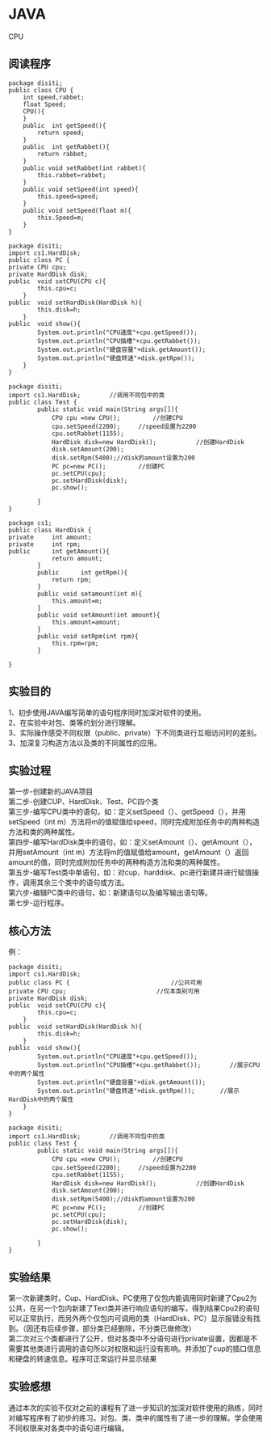 # JAVA
CPU
## 阅读程序
```
package disiti;
public class CPU {
	int speed,rabbet;
	float Speed;
	CPU(){
	}
	public	int getSpeed(){
		return speed;
	}
	public	int getRabbet(){
		return rabbet;
	}
	public void setRabbet(int rabbet){
		this.rabbet=rabbet;
	}
	public void setSpeed(int speed){
		this.speed=speed;
	}
	public void setSpeed(float m){
		this.Speed=m;
	}
}
```  
```
package disiti;
import cs1.HardDisk;
public class PC {
private	CPU cpu;
private	HardDisk disk;
public	void setCPU(CPU c){
		this.cpu=c;
	}
public	void setHardDisk(HardDisk h){
		this.disk=h;	
	}
public	void show(){
		System.out.println("CPU速度"+cpu.getSpeed());
		System.out.println("CPU插槽"+cpu.getRabbet());
		System.out.println("硬盘容量"+disk.getAmount());
		System.out.println("硬盘转速"+disk.getRpm());
	}
}
```  
```
package disiti;
import cs1.HardDisk; 		//调用不同包中的类
public class Test {
		public static void main(String args[]){
			CPU cpu =new CPU();			//创建CPU
			cpu.setSpeed(2200);		//speed设置为2200
			cpu.setRabbet(1155);	
			HardDisk disk=new HardDisk();			//创建HardDisk
			disk.setAmount(200);
			disk.setRpm(5400);//disk的amount设置为200
			PC pc=new PC();			//创建PC
			pc.setCPU(cpu);
			pc.setHardDisk(disk);
			pc.show();
			
		}
}
```  
```
package cs1;
public class HardDisk {
private		int amount;
private		int rpm;
public		int getAmount(){
			return amount;
		}
		public		int getRpm(){
			return rpm;
		}
		public void setamount(int m){
			this.amount=m;
		}
		public void setAmount(int amount){
			this.amount=amount;
		}
		public void setRpm(int rpm){
			this.rpm=rpm;
		}	 

}
```  
## 实验目的  
1、初步使用JAVA编写简单的语句程序同时加深对软件的使用。  
2、在实验中对包、类等的划分进行理解。  
3、实际操作感受不同权限（public、private）下不同类进行互相访问时的差别。  
3、加深复习构造方法以及类的不同属性的应用。  
## 实验过程  
第一步-创建新的JAVA项目  
第二步-创建CUP、HardDisk、Test、PC四个类  
第三步-编写CPU类中的语句，如：定义setSpeed（）、getSpeed（），并用setSpeed（int m）方法将m的值赋值给speed，同时完成附加任务中的两种构造方法和类的两种属性。  
第四步-编写HardDisk类中的语句，如：定义setAmount（）、getAmount（），并用setAmount（int m）方法将m的值赋值给amount，getAmount（）返回amount的值，同时完成附加任务中的两种构造方法和类的两种属性。  
第五步-编写Test类中单语句，如：对cup、harddisk、pc进行新建并进行赋值操作，调用其余三个类中的语句或方法。  
第六步-编辑PC类中的语句，如：新建语句以及编写输出语句等。  
第七步-运行程序。  
## 核心方法  
例：
```
package disiti;
import cs1.HardDisk;
public class PC {                            //公共可用
private	CPU cpu;                         //仅本类别可用
private	HardDisk disk;
public	void setCPU(CPU c){
		this.cpu=c;
	}
public	void setHardDisk(HardDisk h){
		this.disk=h;	
	}
public	void show(){
		System.out.println("CPU速度"+cpu.getSpeed());
		System.out.println("CPU插槽"+cpu.getRabbet());		//展示CPU中的两个属性
		System.out.println("硬盘容量"+disk.getAmount());
		System.out.println("硬盘转速"+disk.getRpm());		//展示HardDisk中的两个属性
	}
}
```  
```
package disiti;
import cs1.HardDisk; 		//调用不同包中的类
public class Test {
		public static void main(String args[]){
			CPU cpu =new CPU();			//创建CPU
			cpu.setSpeed(2200);		//speed设置为2200
			cpu.setRabbet(1155);	
			HardDisk disk=new HardDisk();			//创建HardDisk
			disk.setAmount(200);
			disk.setRpm(5400);//disk的amount设置为200
			PC pc=new PC();			//创建PC
			pc.setCPU(cpu);
			pc.setHardDisk(disk);
			pc.show();
			
		}
}
```  
## 实验结果  
第一次新建类时，Cup、HardDisk、PC使用了仅包内能调用同时新建了Cpu2为公共，在另一个包内新建了Text类并进行响应语句的编写，得到结果Cpu2的语句可以正常执行，而另外两个仅包内可调用的类（HardDisk、PC）显示报错没有找到。（因还有后续步骤，部分类已经删除，不分类已做修改）  
第二次对三个类都进行了公开，但对各类中不分语句进行private设置，因都是不需要其他类进行调用的语句所以对权限和运行没有影响。并添加了cup的插口信息和硬盘的转速信息。程序可正常运行并显示结果  
## 实验感想  
通过本次的实验不仅对之前的课程有了进一步知识的加深对软件使用的熟练，同时对编写程序有了初步的练习。对包、类、类中的属性有了进一步的理解。学会使用不同权限来对各类中的语句进行编辑。  
